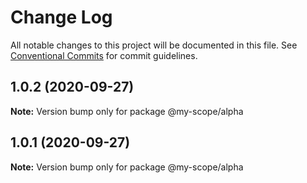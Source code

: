 # Change Log

All notable changes to this project will be documented in this file.
See [Conventional Commits](https://conventionalcommits.org) for commit guidelines.

## 1.0.2 (2020-09-27)

**Note:** Version bump only for package @my-scope/alpha





## 1.0.1 (2020-09-27)

**Note:** Version bump only for package @my-scope/alpha
